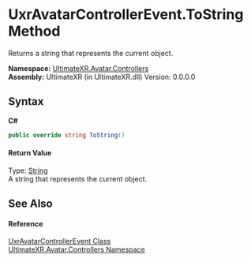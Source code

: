 # UxrAvatarControllerEvent.ToString Method 
 

Returns a string that represents the current object.

**Namespace:**&nbsp;<a href="N_UltimateXR_Avatar_Controllers">UltimateXR.Avatar.Controllers</a><br />**Assembly:**&nbsp;UltimateXR (in UltimateXR.dll) Version: 0.0.0.0

## Syntax

**C#**<br />
``` C#
public override string ToString()
```


#### Return Value
Type: <a href="https://docs.microsoft.com/dotnet/api/system.string" target="_blank" rel="noopener noreferrer">String</a><br />A string that represents the current object.

## See Also


#### Reference
<a href="T_UltimateXR_Avatar_Controllers_UxrAvatarControllerEvent">UxrAvatarControllerEvent Class</a><br /><a href="N_UltimateXR_Avatar_Controllers">UltimateXR.Avatar.Controllers Namespace</a><br />